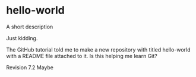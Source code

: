# hello-world
A short description

Just kidding. 

The GitHub tutorial told me to make a new repository with titled hello-world
with a README file attached to it. 
Is this helping me learn Git?

Revision 7.2
Maybe
